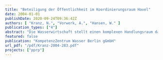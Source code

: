 ```yaml
---
title: "Beteiligung der Öffentlichkeit im Koordinierungsraum Havel"
date: 2004-01-01
publishDate: 2020-09-24T09:36:42Z
authors: [ "Kranz, N.", "Vorwerk, A.", "Hansen, W." ]
publication_types: ["4"]
abstract: "Die Wasserwirtschaft stellt einen komplexen Handlungsraum dar, in dem zahlreiche Interessen und Nutzungen aufeinandertreffen, sich beeinflussen, gegeneinander abgewogen und koordiniert werden müssen. Akteure mit unterschiedlichen Beweggründen, Organisationsformen und Mandaten, die auch als Stakeholder bezeichnet werden, vertreten diese Interessen in der Interaktion und Auseinandersetzung mit anderen Interessengruppen. Die wasserwirtschaftliche Einheit des Koordinierungsraums Havel, der das Land Berlin und weite Teile des Landes Brandenburg umfasst, ist mit Hinblick auf die Akteursstrukturen in der Wasserwirtschaft aus mehrerer Hinsicht interessant. Die wechselvolle Geschichte der Region hat zunächst zur Ausbildung zweier unabhängiger Strukturen geführt, die nach der Wiedervereinigung langsam beginnen, gemeinsam zu agieren und sich entsprechend abzustimmen. Mit der Hauptstadtregion Berlin sowie dem eher ländlich geprägten Brandenburg ist das Flusssystem der Havel einer Vielzahl verzahnter wasserwirtschaftlicher Nutzungsinteressen unterworfen. Die im Jahr 2000 verabschiedete EG-Wasserrahmenrichtlinie (WRRL) führt ein umfassendes Flussgebietsmanagement als Ansatz für eine nachhaltige Bewirtschaftung und Planung in der Wasserwirtschaft ein. Unter diesem Flussgebietsansatz ist die integrative, sektorenübergreifende, auch über politische und administrative Grenzen hinausgehende Bewirtschaftung von Flussgebieten zu verstehen. Artikel 14 der Richtlinie sieht als ein Instrument dieses Managementansatzes eine umfangreiche Beteiligung der Öffentlichkeit an den jeweiligen Planungs- und Entscheidungsprozessen vor. Diese Beteiligung soll neben der Information und Anhörung auch die aktive Beteiligung der Öffentlichkeit umfassen. Ziel dieses Projektes war die Erfassung und Untersuchung der Strukturen der wasserwirtschaftlichen Akteure im Koordinierungsraum Havel und deren Interaktionen als Grundlage für eine Bewertung der derzeitigen Situation im Hinblick auf die zukünftige Beteiligung der Öffentlichkeit gemäß den Anforderungen der WRRL. Einer umfangreichen und effizienten Beteiligung der Öffentlichkeit wird bei der erfolgreichen Umsetzung der Wasserrahmenrichtlinie eine entscheidende Rolle beigemessen, da hierdurch Verbesserungen der Verfahren durch gesteigerte Effizienz und Transparenz erwartet werden. Eine zielorientierte Beteiligung der Öffentlichkeit setzt eine detaillierte Kenntnis und Analyse der in dem jeweils betrachteten Einzugsgebiet vertreten Interessengruppen und Akteure sowie der derzeitigen Situation vorangegangenen Entwicklungen voraus. Die im Rahmen dieses Projektes erzielten Ergebnisse finden darüber hinaus Eingang in das von der Generaldirektion Forschung der Europäischen Kommission geförderte Forschungsprojekt HarmoniCOP. Im Rahmen dieses internationalen Projektes, das von Projektpartnern aus neun Europäischen Ländern bearbeitet wird, werden zum einen die jeweils landesspezifischen Erfahrungen mit der Beteiligung der Öffentlichkeit in der Wasserwirtschaft aufbereitet und neue auf dieser Grundlage entwickelte Strategien anhand von konkreten Fallstudien erprobt. Auf dieser Grundlage wird abschließend ein Handbuch zu Beteiligungsmethoden im Flussgebietsmanagement erstellt. Die auf diesem für das Kompetenzzentrum Wasser Berlin durchgeführten Projekt beruhende Darstellung der StakeholderStrukturen in der Wasserwirtschaft im Raum Berlin-Brandenburg bildet neben einer Analyse des Rheineinzugsgebietes einen Teil der deutschen Länderstudie. Im weiteren Verlauf von HarmoniCOP werden die Ergebnisse auch in die für 2005 geplante Fallstudie zur Beteiligung der Öffentlichkeit im Elbeeinzugsgebiet einfließen."
featured: false
publication: "KompetenzZentrum Wasser Berlin gGmbH"
url_pdf: "/pdf/Kranz-2004-283.pdf"
projects: ["pprp"]
---
```


